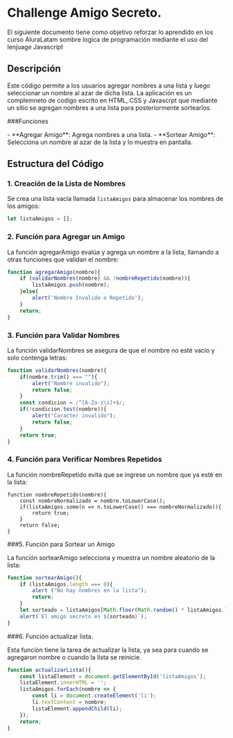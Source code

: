 # Challenge Amigo Secreto.

<p>
El siguiente documento tiene como objetivo reforzar lo aprendido en los curso AluraLatam sombre logica de programación mediante el uso del lenjuage Javascript
</p>

## Descripción

<p>
Este código permite a los usuarios agregar nombres a una lista y luego seleccionar un nombre al azar de dicha lista. La aplicación es un complemneto de codigo escrito en HTML, CSS y Javascrpt  que mediante un sitio se agregan nombres a una lista para posteriormente sortearlos.
</p>

###Funciones

<p>
- **Agregar Amigo**: Agrega nombres a una lista.
- **Sortear Amigo**: Selecciona un nombre al azar de la lista y lo muestra en pantalla.
</p>

## Estructura del Código

### 1. Creación de la Lista de Nombres

Se crea una lista vacía llamada `listaAmigos` para almacenar los nombres de los amigos:

```javascript
let listaAmigos = [];
```

### 2. Función para Agregar un Amigo
<p>
La función agregarAmigo evalúa y agrega un nombre a la lista, llamando a otras funciones que validan el nombre:
</p>

```javascript
function agregarAmigo(nombre){
    if (validarNombres(nombre) && !nombreRepetido(nombre)){
        listaAmigos.push(nombre);
    }else{
        alert('Nombre Invalido o Repetido');
    }
    return;
}
```

### 3. Función para Validar Nombres

<p>
La función validarNombres se asegura de que el nombre no esté vacío y solo contenga letras:
</p>

```javascript
function validarNombres(nombre){
    if(nombre.trim() === ""){
        alert("Nombre invalido");
        return false;
    }
    const condicion = /^[A-Za-z\s]+$/;
    if(!condicion.test(nombre)){
        alert("Caracter invalido");
        return false;
    }
    return true;
}
```

### 4. Función para Verificar Nombres Repetidos
<p>
La función nombreRepetido evita que se ingrese un nombre que ya esté en la lista:
</p>

```
function nombreRepetido(nombre){
    const nombreNormalizado = nombre.toLowerCase();
    if(listaAmigos.some(n => n.toLowerCase() === nombreNormalizado)){
        return true;
    }
    return false;
}
```

###5. Función para Sortear un Amigo

<p>
La función sortearAmigo selecciona y muestra un nombre aleatorio de la lista:
</p>

```javascript
function sortearAmigo(){
    if (listaAmigos.length === 0){
        alert ("No hay nombres en la lista");
        return;
    }
    let sorteado = listaAmigos[Math.floor(Math.random() * listaAmigos.length)];
    alert(`El amigo secreto es ${sorteado}`);
}
```

###6. Función actualizar lista.

<p>
Esta función tiene la tarea de actualizar la lista, ya sea para cuando se agregaron nombre o cuando la lista se reinicie.
</p> 

```javascript
function actualizarLista(){
    const listaElement = document.getElementById('listaAmigos');
    listaElement.innerHTML = '';
    listaAmigos.forEach(nombre => {
        const li = document.createElement('li');
        li.textContent = nombre;
        listaElement.appendChild(li);
    });
    return;
}
```
